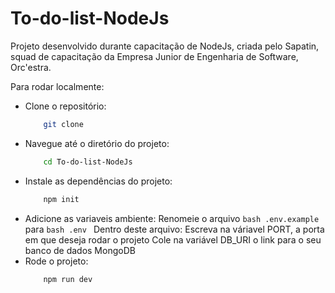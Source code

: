 # To-do-list-NodeJs
Projeto desenvolvido durante capacitação de NodeJs, criada pelo Sapatin, squad de capacitação da Empresa Junior de Engenharia de Software, Orc'estra.

Para rodar localmente:
  - Clone o repositório:
    ``` bash
        git clone 
    ```
  - Navegue até o diretório do projeto:
    ```bash
        cd To-do-list-NodeJs
    ```
  - Instale as dependências do projeto:
    ```bash
        npm init
    ```
  - Adicione as variaveis ambiente:
    Renomeie o arquivo ```bash .env.example ``` para ```bash .env ```
      Dentro deste arquivo: 
        Escreva na váriavel PORT, a porta em que deseja rodar o projeto
        Cole na variável DB_URI o link para o seu banco de dados MongoDB
  - Rode o projeto:
    ```bash
        npm run dev
    ```
